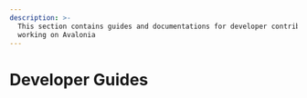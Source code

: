 ```yaml
---
description: >-
  This section contains guides and documentations for developer contributing and
  working on Avalonia
---
```


# Developer Guides

